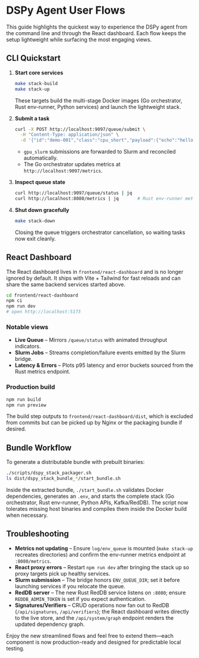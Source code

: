 # DSPy Agent User Flows

This guide highlights the quickest way to experience the DSPy agent from the command line and through the React dashboard. Each flow keeps the setup lightweight while surfacing the most engaging views.

## CLI Quickstart

1. **Start core services**
   ```bash
   make stack-build
   make stack-up
   ```
   These targets build the multi-stage Docker images (Go orchestrator, Rust env-runner, Python services) and launch the lightweight stack.

2. **Submit a task**
   ```bash
   curl -X POST http://localhost:9097/queue/submit \
     -H "Content-Type: application/json" \
     -d '{"id":"demo-001","class":"cpu_short","payload":{"echo":"hello"}}'
   ```
   - `gpu_slurm` submissions are forwarded to Slurm and reconciled automatically.
   - The Go orchestrator updates metrics at `http://localhost:9097/metrics`.

3. **Inspect queue state**
   ```bash
   curl http://localhost:9097/queue/status | jq
   curl http://localhost:8080/metrics | jq       # Rust env-runner metrics
   ```

4. **Shut down gracefully**
   ```bash
   make stack-down
   ```
   Closing the queue triggers orchestrator cancellation, so waiting tasks now exit cleanly.

## React Dashboard

The React dashboard lives in `frontend/react-dashboard` and is no longer ignored by default. It ships with Vite + Tailwind for fast reloads and can share the same backend services started above.

```bash
cd frontend/react-dashboard
npm ci
npm run dev
# open http://localhost:5173
```

### Notable views

- **Live Queue** – Mirrors `/queue/status` with animated throughput indicators.
- **Slurm Jobs** – Streams completion/failure events emitted by the Slurm bridge.
- **Latency & Errors** – Plots p95 latency and error buckets sourced from the Rust metrics endpoint.

### Production build

```bash
npm run build
npm run preview
```

The build step outputs to `frontend/react-dashboard/dist`, which is excluded from commits but can be picked up by Nginx or the packaging bundle if desired.

## Bundle Workflow

To generate a distributable bundle with prebuilt binaries:

```bash
./scripts/dspy_stack_packager.sh
ls dist/dspy_stack_bundle_*/start_bundle.sh
```

Inside the extracted bundle, `./start_bundle.sh` validates Docker dependencies, generates an `.env`, and starts the complete stack (Go orchestrator, Rust env-runner, Python APIs, Kafka/RedDB). The script now tolerates missing host binaries and compiles them inside the Docker build when necessary.

## Troubleshooting

- **Metrics not updating** – Ensure `log/env_queue` is mounted (`make stack-up` recreates directories) and confirm the env-runner metrics endpoint at `:8080/metrics`.
- **React proxy errors** – Restart `npm run dev` after bringing the stack up so proxy targets pick up healthy services.
- **Slurm submission** – The bridge honors `ENV_QUEUE_DIR`; set it before launching services if you relocate the queue.
- **RedDB server** – The new Rust RedDB service listens on `:8080`; ensure `REDDB_ADMIN_TOKEN` is set if you expect authentication.
- **Signatures/Verifiers** – CRUD operations now fan out to RedDB (`/api/signatures`, `/api/verifiers`); the React dashboard writes directly to the live store, and the `/api/system/graph` endpoint renders the updated dependency graph.

Enjoy the new streamlined flows and feel free to extend them—each component is now production-ready and designed for predictable local testing.
